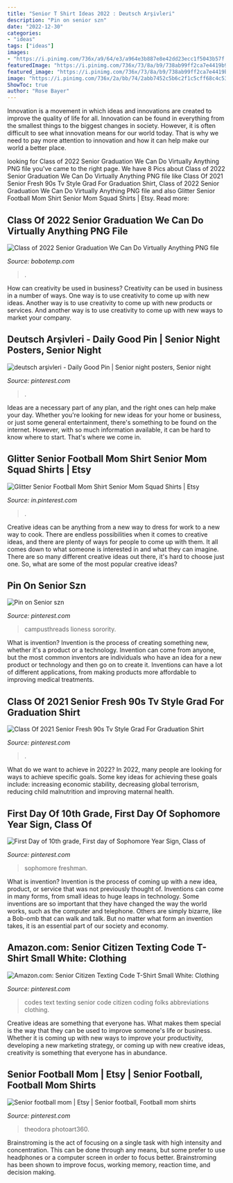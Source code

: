 ```yaml
---
title: "Senior T Shirt Ideas 2022 : Deutsch Arşivleri"
description: "Pin on senior szn"
date: "2022-12-30"
categories:
- "ideas"
tags: ["ideas"]
images:
- "https://i.pinimg.com/736x/a9/64/e3/a964e3b887e8e42dd23ecc1f5043b57f.jpg"
featuredImage: "https://i.pinimg.com/736x/73/8a/b9/738ab99ff2ca7e4419b95045927e5652.jpg"
featured_image: "https://i.pinimg.com/736x/73/8a/b9/738ab99ff2ca7e4419b95045927e5652.jpg"
image: "https://i.pinimg.com/736x/2a/bb/74/2abb7452c5b6c2f1c5cff68c4c5311d0.jpg"
ShowToc: true
author: "Rose Bayer"
---
```



Innovation is a movement in which ideas and innovations are created to improve the quality of life for all. Innovation can be found in everything from the smallest things to the biggest changes in society. However, it is often difficult to see what innovation means for our world today. That is why we need to pay more attention to innovation and how it can help make our world a better place.

	

		
looking for Class of 2022 Senior Graduation We Can Do Virtually Anything PNG file you've came to the right page. We have 8 Pics about Class of 2022 Senior Graduation We Can Do Virtually Anything PNG file like Class Of 2021 Senior Fresh 90s Tv Style Grad For Graduation Shirt, Class of 2022 Senior Graduation We Can Do Virtually Anything PNG file and also Glitter Senior Football Mom Shirt Senior Mom Squad Shirts | Etsy. Read more:
		
    
## Class Of 2022 Senior Graduation We Can Do Virtually Anything PNG File

<img loading=lazy src="https://cdn.tangledigitalprints.com/listings/thumb/5eb521d638dd912de57ffa32/mFkvPgwOfl/jTcy73AUqh___A7hj7_v1_compressed_1000.jpg" onerror="this.onerror=null;this.src='https://tse1.mm.bing.net/th?id=OIP.CZA0_Jlkvv86T2Jpy46f3QHaHa&amp;pid=15.1';" alt="Class of 2022 Senior Graduation We Can Do Virtually Anything PNG file">

_Source: bobotemp.com_

>. 

	

How can creativity be used in business?
Creativity can be used in business in a number of ways. One way is to use creativity to come up with new ideas. Another way is to use creativity to come up with new products or services. And another way is to use creativity to come up with new ways to market your company.

    
## Deutsch Arşivleri - Daily Good Pin | Senior Night Posters, Senior Night

<img loading=lazy src="https://i.pinimg.com/originals/5b/3f/18/5b3f18d195849c57155e2044f31de0e5.jpg" onerror="this.onerror=null;this.src='https://tse3.mm.bing.net/th?id=OIP.hJu51XSHUNfqh3lpslp3_gHaJ3&amp;pid=15.1';" alt="deutsch arşivleri - Daily Good Pin | Senior night posters, Senior night">

_Source: pinterest.com_

>. 

	

Ideas are a necessary part of any plan, and the right ones can help make your day. Whether you're looking for new ideas for your home or business, or just some general entertainment, there's something to be found on the internet. However, with so much information available, it can be hard to know where to start. That's where we come in.

    
## Glitter Senior Football Mom Shirt Senior Mom Squad Shirts | Etsy

<img loading=lazy src="https://i.pinimg.com/736x/2a/bb/74/2abb7452c5b6c2f1c5cff68c4c5311d0.jpg" onerror="this.onerror=null;this.src='https://tse2.mm.bing.net/th?id=OIP.w9LRtUUqMta55iFN4KhYZAHaGU&amp;pid=15.1';" alt="Glitter Senior Football Mom Shirt Senior Mom Squad Shirts | Etsy">

_Source: in.pinterest.com_

>. 

	

Creative ideas can be anything from a new way to dress for work to a new way to cook. There are endless possibilities when it comes to creative ideas, and there are plenty of ways for people to come up with them. It all comes down to what someone is interested in and what they can imagine. There are so many different creative ideas out there, it's hard to choose just one. So, what are some of the most popular creative ideas?

    
## Pin On Senior Szn

<img loading=lazy src="https://i.pinimg.com/736x/88/ea/e2/88eae21686608a7165653a7839864e48.jpg" onerror="this.onerror=null;this.src='https://tse2.mm.bing.net/th?id=OIP.Elmuq73u56-H0sZ2GTUBXQHaKr&amp;pid=15.1';" alt="Pin on Senior szn">

_Source: pinterest.com_

>campusthreads lioness sorority. 

	

What is invention?
Invention is the process of creating something new, whether it's a product or a technology. Invention can come from anyone, but the most common inventors are individuals who have an idea for a new product or technology and then go on to create it. Inventions can have a lot of different applications, from making products more affordable to improving medical treatments.

    
## Class Of 2021 Senior Fresh 90s Tv Style Grad For Graduation Shirt

<img loading=lazy src="https://i.pinimg.com/736x/73/8a/b9/738ab99ff2ca7e4419b95045927e5652.jpg" onerror="this.onerror=null;this.src='https://tse4.mm.bing.net/th?id=OIP.p8FTHslv1iKDPuHzRXfHewHaHa&amp;pid=15.1';" alt="Class Of 2021 Senior Fresh 90s Tv Style Grad For Graduation Shirt">

_Source: pinterest.com_

>. 

	

What do we want to achieve in 2022?
In 2022, many people are looking for ways to achieve specific goals. Some key ideas for achieving these goals include: increasing economic stability, decreasing global terrorism, reducing child malnutrition and improving maternal health.

    
## First Day Of 10th Grade, First Day Of Sophomore Year Sign, Class Of

<img loading=lazy src="https://i.pinimg.com/736x/02/03/a0/0203a0eb6a3950757e7b682455526ded.jpg" onerror="this.onerror=null;this.src='https://tse1.mm.bing.net/th?id=OIP.6jDEVxoyAKE2M90dX-9LowHaHa&amp;pid=15.1';" alt="First Day of 10th grade, First day of Sophomore Year Sign, Class of">

_Source: pinterest.com_

>sophomore freshman. 

	

What is invention?
Invention is the process of coming up with a new idea, product, or service that was not previously thought of. Inventions can come in many forms, from small ideas to huge leaps in technology. Some inventions are so important that they have changed the way the world works, such as the computer and telephone. Others are simply bizarre, like a Bob-omb that can walk and talk. But no matter what form an invention takes, it is an essential part of our society and economy.

    
## Amazon.com: Senior Citizen Texting Code T-Shirt Small White: Clothing

<img loading=lazy src="https://i.pinimg.com/736x/62/71/42/627142391abd1ad03afb5c019f6ddc4b.jpg" onerror="this.onerror=null;this.src='https://tse2.mm.bing.net/th?id=OIP.88fcIAFOWyVb_rtJfq1LAwHaHa&amp;pid=15.1';" alt="Amazon.com: Senior Citizen Texting Code T-Shirt Small White: Clothing">

_Source: pinterest.com_

>codes text texting senior code citizen coding folks abbreviations clothing. 

	

Creative ideas are something that everyone has. What makes them special is the way that they can be used to improve someone's life or business. Whether it is coming up with new ways to improve your productivity, developing a new marketing strategy, or coming up with new creative ideas, creativity is something that everyone has in abundance.

    
## Senior Football Mom | Etsy | Senior Football, Football Mom Shirts

<img loading=lazy src="https://i.pinimg.com/736x/a9/64/e3/a964e3b887e8e42dd23ecc1f5043b57f.jpg" onerror="this.onerror=null;this.src='https://tse4.mm.bing.net/th?id=OIP.94iXi-TtNyY4G-nLCj9F0wAAAA&amp;pid=15.1';" alt="Senior football mom | Etsy | Senior football, Football mom shirts">

_Source: pinterest.com_

>theodora photoart360. 

	

Brainstroming is the act of focusing on a single task with high intensity and concentration. This can be done through any means, but some prefer to use headphones or a computer screen in order to focus better. Brainstroming has been shown to improve focus, working memory, reaction time, and decision making.

